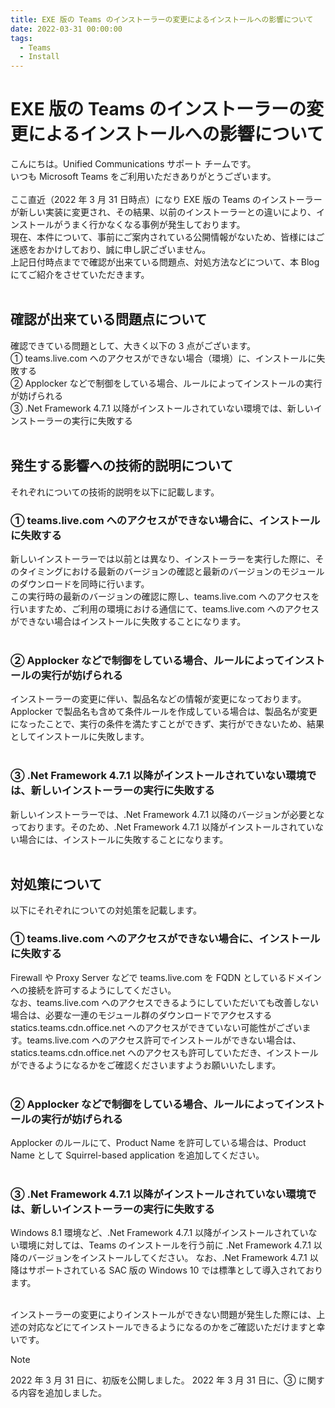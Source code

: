 ```yaml
---
title: EXE 版の Teams のインストーラーの変更によるインストールへの影響について
date: 2022-03-31 00:00:00
tags:
  - Teams
  - Install
---
```


# EXE 版の Teams のインストーラーの変更によるインストールへの影響について

こんにちは。Unified Communications サポート チームです。  
いつも Microsoft Teams をご利用いただきありがとうございます。  
<br />
ここ直近（2022 年 3 月 31 日時点）になり EXE 版の Teams のインストーラーが新しい実装に変更され、その結果、以前のインストーラーとの違いにより、インストールがうまく行かなくなる事例が発生しております。  
現在、本件について、事前にご案内されている公開情報がないため、皆様にはご迷惑をおかけしており、誠に申し訳ございません。  
上記日付時点までで確認が出来ている問題点、対処方法などについて、本 Blog にてご紹介をさせていただきます。  
<br />

## 確認が出来ている問題点について
確認できている問題として、大きく以下の 3 点がございます。  
① teams.live.com へのアクセスができない場合（環境）に、インストールに失敗する  
② Applocker などで制御をしている場合、ルールによってインストールの実行が妨げられる    
③ .Net Framework 4.7.1 以降がインストールされていない環境では、新しいインストーラーの実行に失敗する  
<br />

## 発生する影響への技術的説明について
それぞれについての技術的説明を以下に記載します。  

### ① teams.live.com へのアクセスができない場合に、インストールに失敗する
新しいインストーラーでは以前とは異なり、インストーラーを実行した際に、そのタイミングにおける最新のバージョンの確認と最新のバージョンのモジュールのダウンロードを同時に行います。  
この実行時の最新のバージョンの確認に際し、teams.live.com へのアクセスを行いますため、ご利用の環境における通信にて、teams.live.com へのアクセスができない場合はインストールに失敗することになります。  
<br />

### ② Applocker などで制御をしている場合、ルールによってインストールの実行が妨げられる  
インストーラーの変更に伴い、製品名などの情報が変更になっております。Applocker で製品名も含めて条件ルールを作成している場合は、製品名が変更になったことで、実行の条件を満たすことができず、実行ができないため、結果としてインストールに失敗します。  
<br />

### ③ .Net Framework 4.7.1 以降がインストールされていない環境では、新しいインストーラーの実行に失敗する
新しいインストーラーでは、.Net Framework 4.7.1 以降のバージョンが必要となっております。そのため、.Net Framework 4.7.1 以降がインストールされていない場合には、インストールに失敗することになります。  
<br />

## 対処策について
以下にそれぞれについての対処策を記載します。

### ① teams.live.com へのアクセスができない場合に、インストールに失敗する
Firewall や Proxy Server などで teams.live.com を FQDN としているドメインへの接続を許可するようにしてください。  
なお、teams.live.com へのアクセスできるようにしていただいても改善しない場合は、必要な一連のモジュール群のダウンロードでアクセスする statics.teams.cdn.office.net へのアクセスができていない可能性がございます。teams.live.com へのアクセス許可でインストールができない場合は、statics.teams.cdn.office.net へのアクセスも許可していただき、インストールができるようになるかをご確認くださいますようお願いいたします。  
<br />

### ② Applocker などで制御をしている場合、ルールによってインストールの実行が妨げられる  
Applocker のルールにて、Product Name を許可している場合は、Product Name として Squirrel-based application を追加してください。  
<br />

### ③ .Net Framework 4.7.1 以降がインストールされていない環境では、新しいインストーラーの実行に失敗する
Windows 8.1 環境など、.Net Framework 4.7.1 以降がインストールされていない環境に対しては、Teams のインストールを行う前に .Net Framework 4.7.1 以降のバージョンをインストールしてください。 
なお、.Net Framework 4.7.1 以降はサポートされている SAC 版の Windows 10 では標準として導入されております。   
<br />

インストーラーの変更によりインストールができない問題が発生した際には、上述の対応などにてインストールできるようになるのかをご確認いただけますと幸いです。
<br />

  > [!NOTE]
  > 2022 年 3 月 31 日に、初版を公開しました。
  > 2022 年 3 月 31 日に、③ に関する内容を追加しました。